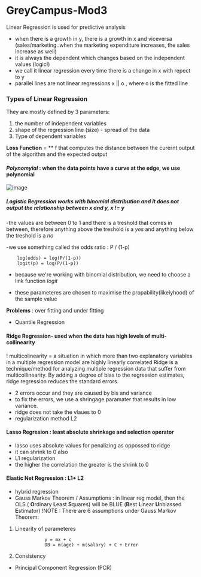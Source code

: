 # GreyCampus-Mod3

Linear Regression is used for predictive analysis
- when there is a growth in y, there is a growth in x and viceversa (sales/marketing..when the marketing expenditure increases, the sales increase as well)
- it is always the dependent which changes based on the independent values (logic!)
- we call it linear regression every time there is a change in x with repect to y
- parallel lines are not linear regressions x || o , where o is the fitted line

### Types of Linear Regression
They are mostly defined by 3 parameters: 
1. the number of independent variables
2. shape of the regression line (size) - spread of the data 
3. Type of dependent variables

**Loss Function** = ** f that computes the distance between the curernt output of the algorithm and the expected output

#### *Polynomyial* : when the data points have a curve at the edge, we use polynomial

![image](https://user-images.githubusercontent.com/72341578/152889483-087ee50c-9f8c-431e-9ec6-0df406ffcc59.png)


 ##### *Logistic Regression* works with binomial distribution and it does not output the relationship between x and y, x != y

 -the values are between 0 to 1 and there is a treshold that comes in between, therefore anything above the treshold is a *yes* and anything below the treshold is a *no*
   
 -we use something called the odds ratio : P / (1-p) 
   
        log(odds) = log(P/(1-p))
        logit(p) = log(P/(1-p))
     
     
- because we're working with binomial distribution, we need to choose a link function *logit*
    
- these parameteres are chosen to maximise the propability(likelyhood) of the sample value 

**Problems** : over fitting and under fitting 
        
        
- Quantile Regression
#### Ridge Regression- used when the data has high levels of multi-collinearity 
! multicolinearity = a situation in which more than two explanatory variables in a multiple regression model are highly linearly correlated
Ridge is a technique/method for analyzing multiple regression data that suffer from multicollinearity. By adding a degree of bias to the regression estimates, ridge regression reduces the standard errors.
- 2 errors occur and they are caused by bis and variance
- to fix the errors, we use a shringage paramater that results in low variance.
- ridge does not take the vlaues to 0 
- regularization method L2

#### Lasso Regresion : least absolute shrinkage and selection operator
- lasso uses absolute values for penalizing as oppossed to ridge 
- it can shrink to 0 also
- L1 regularization 
- the higher the correlation the greater is the shrink to 0


#### Elastic Net Regression : L1+ L2
- hybrid regression
- Gauss Markov Theorem / Assumptions : in linear reg model, then the OLS ( **O**rdinary **L**east **S**quares) will be BLUE (**B**est **L**inear **U**nbiassed **E**stimator)
!NOTE : There are 6 assumptions under Gauss Markov Theorem: 
1. Linearity of parameteres 

                  y = mx + c
                  DB = m(age) + m(salary) + C + Error
                  
          
2. Consistency 
- Principal Component Regression (PCR)

